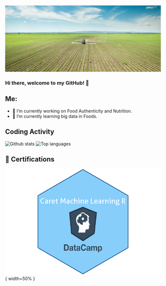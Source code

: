 ![Header](background.jpg "Header")

### Hi there, welcome to my GitHub! 👋

## Me:

- 🔭 I’m currently working on Food Authenticity and Nutrition.
- 🌱 I’m currently learning big data in Foods.


## Coding Activity

![Github stats](https://github-readme-stats.vercel.app/api?username=ZhijunWang1991&include_all_commits=true&count_private=true&theme=dracula&show_icons=true)
![Top languages](https://github-readme-stats.vercel.app/api/top-langs/?username=ZhijunWang1991&hide=jupyter%20notebook,html,JavaScript,PostScript,SCSS,Less&layout=compact&langs_count=10&theme=dracula)

## 📕 Certifications

![Caret_R](Caret_R.png){ width=50% }

